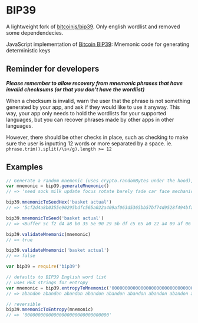 # BIP39

A lightweight fork of [bitcoinjs/bip39](https://github.com/bitcoinjs/bip39). Only english wordlist and removed some dependendecies.

JavaScript implementation of [Bitcoin BIP39](https://github.com/bitcoin/bips/blob/master/bip-0039.mediawiki): Mnemonic code for generating deterministic keys

## Reminder for developers

***Please remember to allow recovery from mnemonic phrases that have invalid checksums (or that you don't have the wordlist)***

When a checksum is invalid, warn the user that the phrase is not something generated by your app, and ask if they would like to use it anyway. This way, your app only needs to hold the wordlists for your supported languages, but you can recover phrases made by other apps in other languages.

However, there should be other checks in place, such as checking to make sure the user is inputting 12 words or more separated by a space. ie. `phrase.trim().split(/\s+/g).length >= 12`


## Examples
``` js
// Generate a random mnemonic (uses crypto.randomBytes under the hood), defaults to 128-bits of entropy
var mnemonic = bip39.generateMnemonic()
// => 'seed sock milk update focus rotate barely fade car face mechanic mercy'

bip39.mnemonicToSeedHex('basket actual')
// => '5cf2d4a8b0355e90295bdfc565a022a409af063d5365bb57bf74d9528f494bfa4400f53d8349b80fdae44082d7f9541e1dba2b003bcfec9d0d53781ca676651f'

bip39.mnemonicToSeed('basket actual')
// => <Buffer 5c f2 d4 a8 b0 35 5e 90 29 5b df c5 65 a0 22 a4 09 af 06 3d 53 65 bb 57 bf 74 d9 52 8f 49 4b fa 44 00 f5 3d 83 49 b8 0f da e4 40 82 d7 f9 54 1e 1d ba 2b ...>

bip39.validateMnemonic(mnemonic)
// => true

bip39.validateMnemonic('basket actual')
// => false
```


``` js
var bip39 = require('bip39')

// defaults to BIP39 English word list
// uses HEX strings for entropy
var mnemonic = bip39.entropyToMnemonic('00000000000000000000000000000000')
// => abandon abandon abandon abandon abandon abandon abandon abandon abandon abandon abandon about

// reversible
bip39.mnemonicToEntropy(mnemonic)
// => '00000000000000000000000000000000'
```
